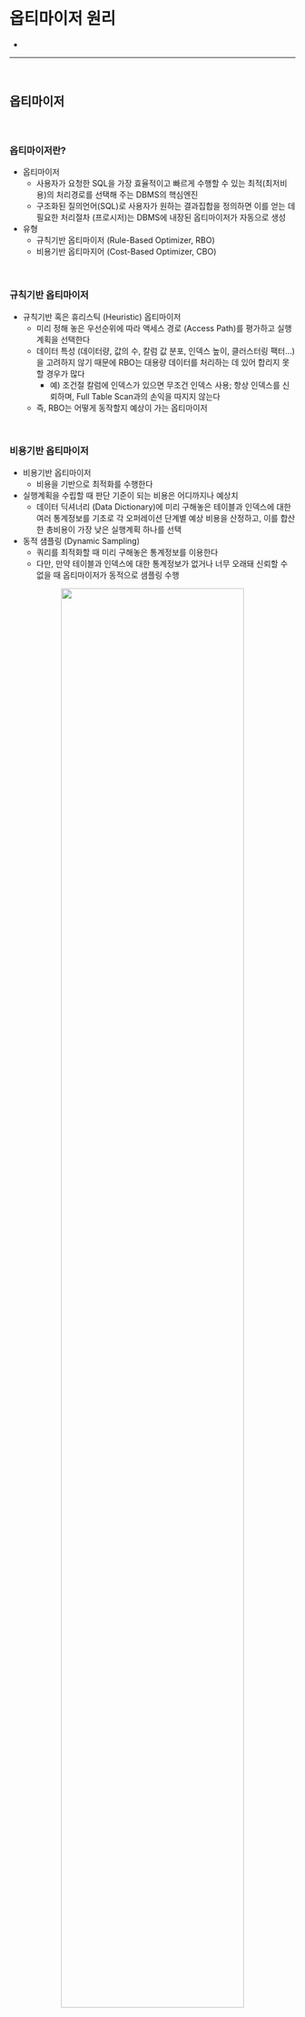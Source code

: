 # 옵티마이저 원리
> 
* 

<hr>
<br>

## 옵티마이저
#### 

<br>

### 옵티마이저란?
* 옵티마이저
  * 사용자가 요청한 SQL을 가장 효율적이고 빠르게 수행할 수 있는 최적(최저비용)의 처리경로를 선택해 주는 DBMS의 핵심엔진
  * 구조화된 질의언어(SQL)로 사용자가 원하는 결과집합을 정의하면 이를 얻는 데 필요한 처리절차 (프로시저)는 DBMS에 내장된 옵티마이저가 자동으로 생성
* 유형
  * 규칙기반 옵티마이저 (Rule-Based Optimizer, RBO)
  * 비용기반 옵티마지어 (Cost-Based Optimizer, CBO)

<br>

### 규칙기반 옵티마이저
* 규칙기반 혹은 휴리스틱 (Heuristic) 옵티마이저
  * 미리 정해 놓은 우선순위에 따라 액세스 경로 (Access Path)를 평가하고 실행계획을 선택한다
  * 데이터 특성 (데이터량, 값의 수, 칼럼 값 분포, 인덱스 높이, 클러스터링 팩터...)을 고려하지 않기 때문에 RBO는 대용량 데이터를 처리하는 데 있어 합리지 못할 경우가 많다
    * 예) 조건절 칼럼에 인덱스가 있으면 무조건 인덱스 사용; 항상 인덱스를 신뢰하며, Full Table Scan과의 손익을 따지지 않는다
  * 즉, RBO는 어떻게 동작할지 예상이 가는 옵티마이저

<br>

### 비용기반 옵티마이저
* 비용기반 옵티마이저
  * 비용을 기반으로 최적화를 수행한다
* 실행계획을 수립할 때 판단 기준이 되는 비용은 어디까지나 예상치
  * 데이터 딕셔너리 (Data Dictionary)에 미리 구해놓은 테이블과 인덱스에 대한 여러 통계정보를 기초로 각 오퍼레이션 단계별 예상 비용을 산정하고, 이를 합산한 총비용이 가장 낮은 실행계획 하나를 선택
* 동적 샘플링 (Dynamic Sampling)
  * 쿼리를 최적화할 때 미리 구해놓은 통계정보를 이용한다
  * 다만, 만약 테이블과 인덱스에 대한 통계정보가 없거나 너무 오래돼 신뢰할 수 없을 때 옵티마이저가 동적으로 샘플링 수행

<div align="center">
  <img width="80%" src="https://github.com/PoSungKim/development_study/assets/37537227/b0eb6d84-1e03-4879-9e8b-870dd920412a">
</div>

* Optimizer
  * Query Transformer
    * 사용자가 던진 SQL을 우선 최적화하기 쉬운 형태로 변환을 시도한다
  * Estimator
    * 쿼리 오퍼레이션 각 단계의 선택도(Selectity), 카디널리티 (Cardinality), 비용 (Cost)을 계산하고, 궁극적으로는 실행계획 전체에 대한 총 비용을 계산
  * Plan Generator
    * 하나의 쿼리를 수행하는 데 있어, 후보군이 될만한 실행계획들을 생성해내는 역할
* 스스로 학습하는 옵티마이저(Self-Learning Optimizer)
  * v$sql, v$sql_plan_statistics, v$sql_plan_statistics_all, v$sql_workarea 등에 SQL 별로 저장된 수많은 런타임 수행 통계를 보면 앞으로 옵티마이저의 발전 방향을 예상 가능
  * 옵티마이저는 지금까지 오브젝트 통계와 시스템 통계로부터 산정한 '예상' 비용만으로 실행계획을 수립했지만 앞으로는 예상치가 빗나갔을 때 이들 런타임 수행 통계를 보고 실행계획을 조정할 수도 있음

<br>

### 옵티마이저 모드 
* 모드 변경 가능 레벨
  * 시스템, 세션, 쿼리
  ```sql
  alter system set optimizer_mode = all_rows; -- 시스템 레벨 변경
  alter session set optmizer_mode = all_rows; -- 세션 레벨 변경
  select /*+ all_rows */ * from t where ...;  -- 쿼리 레벨 변경
  ```
* 모드
  * rule --> RBO
    * RBO 모드
  * all_rows --> CBO
    * 쿼리 최종 결과집합을 끝까지 Fetch하는 것을 전제로, 시스템 리소스 (I/O, CPU, 메모리 등)를 가장 적게 사용하는 실행계획 선택
    * DML 문장은 일부 데이터만 가공하고 멈출 수 없으므로 옵티마이저 모드에 상관없이 항상 all_rows 모드로 작동
      * select 문장도 union, minus 같은 집합(set) 연산자나 for update절을 사용하면 all_rows 모드로 작동
  * first_rows --> RBO + CBO
    * 전체 결과집합 중 일부 로우만 Fetch하다가 멈추는 것을 전제로, 가장 빠른 응답 속도를 낼 수 있는 실행계획을 선택
    * 사용자가 만약 끝까지 Fetch한다면, 오히려 더 많은 리소스를 사용하고 전체 수행 속도도 느려질 수 있다
    * 비용과 규칙을 혼합한 옵티마이저이기 때문에, 규칙에 따르다보면, 손익분기점 (Table Full Scan vs Index Full Scan)을 고려하지 못하고, 무조건 Index Full Scan을 탈 수가 있다
    ```sql
    -- TABLE ACCESS FULL
    select /*+ all_rows */ * from t_emp
    where  sal >= 5000
    order by empno, no;
    ```
    ```sql
    -- INDEX FULL SCAN > TABLE ACCESS BY INDEX ROWID
    select /*+ first_rows */ * from t_emp
    where  sal >= 5000
    order by empno, no;
    ```
  * first_rows_n --> CBO
    * 사용자가 처음 n개 로우만 Fetch하는 것을 전제로, 가장 빠른 응답 속도를 낼 수 있는 실행계획을 선택
    * 세팅 방법
      ```sql
      alter session set optimizer_mode = first_rows_100 -- first_rows_1, first_rows_10, first_rows_100, first_rows_1000
      ``` 
      ```sql
      select /*+ first_rows(100) */ * from t where ...;
      ```
    * CBO이기 때문에, 읽을 데이터가 적을 때는 인덱스, 읽을 데이터가 많을 때는 테이블
      ```sql
      -- Index Full Scan > Table Access By Index Rowid
      select /*+ first_rows(10) */ * from t_emp
      where  sal >= 2000
      order by empno, no;
      ```
      ```sql
      -- Table Access Full > Sort Order By
      select /*+ first_rows(100) */ * from t_emp
      where  sal >= 2000
      order by empno, no;
      ```  
  * CHOOSE
    * 액세스되는 테이블 중 적어도 하나에 통계정보가 있다면 CBO, 그중에서도 all_rows 모드를 선택; 어느 테이블에도 통계정보가 없으면 RBO 선택
* 옵티마이저 모드 선택
  * 과거의 컨벤션 
    * OLTP : first_rows
    * OLAP : all_rows
  * 요즘의 컨벤션
    * OLTP : all_rows
    * OLAP : all_rows
  * OLTP가 all_rows로 바뀐 이유
    * 요즘은 오픈 커서를 사용하지 않고, rownum 등을 활용하여 페이징처리 한다
    * 페이징처리는 전체 결과집합에서 특정 건수만 fetch하는게 아니라, 전체결과집합 자체를 작게 만들어서 모두 fetch하는 형태이기 때문에 all_rows가 적합하다

<br>
<hr>
<br>

## 옵티마이저 행동에 영향을 미치는 요소
#### 

<br>

### SQL과 연산자 형태
* 동일한 결과집합을 갖는 SQL이더라도, 작성된 형태 또는 사용한 연산자 (=, in, like, between, 부등호 등)를 사용했는지에 따라 영향도가 있을 수 있다

<br>

### 인덱스, IOT, 클러스터링, 파티셔닝, MV 등 옵티마이징 팩터
* 동일한 쿼리더라도, 구성도에 따라 실행계획과 성능이 크게 달라진다

<br>

### 제약 설정 : PK, FK, Not Null, Check
* 데이터베이스가 논리적으로 의미 있는 자료만을 포함하도록 하는 데이터 무결성 규칙
  * 개체 무결성 (Entity Integrity)
  * 참조 무결성 (Referential Integrity)
  * 도메인 무결성 (Domain Integrity)
  * 사용자 정의 무결성 (또는 업무 제약 조건) 
* PK 제약과 옵티마이저

  ```sql
  select sum(주문수량), sum(주문금액), count(*), count(distinct 고객번호)
  from   주문
  where  고객번호 in (select 고객번호 from 고객
                    where  가입일자 >= trunc(add_months(sysdate, -12))
  and    주문일자 <= trunc(add_months(sysdate, -1));  
  ```
  
  * 서브쿼리 Unnesting, 수정 가능 조인 뷰 (Updatable Join View)
* FK 제약과 옵티마이저
  * 조인 제거 (Join Elimination), Reference 파티셔닝
* Not Null 제약과 옵티마이저

  ```sql
  select deptno, count(*) from emp group by deptno;
  ```
  
  * deptno 칼럼이 Not Null이고 Index가 있다면, Index Full Scan 혹은 Index Fast Full Scan
  * deptno 칼럼이 Not Null이 아니면, Table Full Scan
* Check 제약과 옵티마이저

  ```sql
  alter table emp modify sal check (sal <= 5000);
  ```
  ```sql
  select * from emp where sal > 5000;
  ```
  ```
  Rows   Row Source Operation
  ----   -------------------------------------------
  0      FILTER
  1        TABLE ACCESS FULL EMP
  ```

<br>

### 옵티마이저 힌트
* 옵티마이저는 아래와 같은 경우가 아니면 힌트를 가장 우선적으로 따른다
  * 문법적으로 맞지 않게 힌트를 기술
  * 잘못된 참조 사용 (없는 테이블이나 별칭)
  * 의미적으로 맞지 않게 힌트를 기술 (unnest와 push_subq 함께 사용)
  * 논리적으로 불가능한 액세스 경로 (등치조건인데 Hash Join 유도, Nullable 칼럼에 인덱스를 통한 전체 건수 count 유도)
  * 버그
* 옵티마지어는 기본적으로 힌트의 내용을 먼저 따르고 남은 부분만을 자신의 판단에 따라 최적화한다

  ```sql
  select /*+ ordered */ count(*)
  from   t1, t2, t3, t4, t5
  where  t1.a = ...;
  ```

<br>

### 통계정보 : 오브젝트 통계, 시스템 통계
* CBO의 모든 판단 기준은 통계정보

<br>

### 옵티마이저 관련 파라미터
* 모든 조건이 동일하나, 오라클 버전을 업그레이드하면 옵티마이저가 다르게 작동할 수 있다
* 옵티마지어 관련 파라미터 

  ```sql
  select name, value, isdefault, default_value
  from   v$sys_optimizer_env;
  ```
  
  ```sql
  alter system set optimizer_features_enable = "9.2.0.4";
  ```

<br>

### DBMS 버전과 종류
* 같은 SQL도 DBMS 종류 (Oracle, SQL Server, Sybase, DB2)에 따라 내부적으로 처리하는 방식이 다르다

  ```sql
  select max(empno) from emp;
  ```
  
  ```sql
  select min(empno) mn, max(empno) mx from emp;
  ```

* M쪽 집합을 기준으로 1쪽 집합과 Outer조인하면 결과 건수는 M쪽 힙합으로 고정된다
  * 조인 조인 외에 어디에도 1쪽 집합을 참조하지 않는다면 1쪽 집합과는 조인 액세스를 하지 않아도 된다
    * 1쪽 테이블 조인 칼럼에 PK가 설정돼 있어야 하는 조건이 붙는다
  * 이런 기능이 Join Elimination, Table Elimination

  ```sql
  select e.empno, e.ename, e.sal, e.hiredate
  from   emp e, dept d
  where  d.deptno(+) = e.deptno;
  ```

  ```
  Rows   Row Source Operation
  ----   -------------------------------------------
  14     TABLE ACCESS FULL EMP
  ```
  
<br>
<hr>
<br>

## 옵티마이저의 한계
#### 옵티마이저가 절대 완벽할 수 없으며, 여러 가지 제약과 한계점들을 극복하며 발전해 나가는 과정 속에 있다

<br>

### 자동 튜닝 옵티마이저
* 온라인 (런타임) 옵티마이저 vs 오프라인 (자동 튜닝) 옵티마이저
  * 온라인 : 보통 아는 옵티마이저
  * 오프라인 : 통계를 분석하고, SQL 프로파일링 (Profiling)을 실시하며, 액세스 경로 및 SQL 구조 분석을 통해 SQL 튜닝 실시
* 자동 튜닝 옵티마이저는 동적 샘플링을 통해 부가적인 정보를 수집하고,부분적인 실행을 통해 에측치를 검증함으로써 잘못된 정보를 조정한다
  * 다만, 런타임 오티마이저보다 보다 긴 시간 (10분 정도)가 소요되기 때문에, OLTP 환경에서는 도입되기 어렵다

<br>

### 부족한 옵티마이징 팩터
* 옵티마이저는 주어진 환경에서 최선을 다할 뿐 적절한 옵티마이징 팩터를 제공하는 것은 개발자의 몫

<br>

### 부정확한 통계
* 현실적으로 100% 정확한 통계를 유지하기는 어렵다
  * 샘플링 방식, 칼럼 분포도, 통계 수집 주기 등 고려 필요
  
<br>

### 히스토그램의 한계
* 히스토그램 버킷 개수가 254개까지만 허용된다는 점도 옵티마이저에겐 중요한 제약사항
  * 높이균형 (height-balanced) 히스토그램을 사용하게 되므로 발생 빈도가 낮은 값들 (non-popular value)에 대한 정확한 분포를 반영할 수 없다

<br>

### 바인드 변수 사용 시 균등분포 가정
* 칼럼 히스토그램이 잇으면 옵티마이저가 그것을 가지고 조건절에 대한 선택도를 구한다
* 다만, 바인드 변수를 사용한 SQL에서는 옵티미이저가 균등분포를 가정하고 계산하기 때문에 무용지물이 된다
* 특히, OLTP 환경에서는 라이브러리 캐시를 피하기 위해 바인드 벼수를 적극 사용하는 것이 필수 권고사항이기 때문에, 바인드 변수를 사용해야 한다 

<br>

### 결합 선택도 산정의 어려움
* 조건절 칼럼이 서로 상관관계에 있으면 정확한 데이터 분포와 카디널리티를 산정하기 어렵다
  ```sql
  select * from 사원 where 직급 = '부장' and 연봉 >= 5000;
  ```
* 통계
  * 직급
    * 부장, 과장, 대리, 사원 (25%)
  * 연봉
    * >= 5000 (10%)
  * 추정치
    * 상단 쿼리의 조건에 부합하는 사원 수를 25(1000 * 0.25 * 0.1)명으로 추정한다
  * 실제값
    * 연봉 5000만원 이상의 사원들은 모두 부장으로 실제로는 10(1000 * 0.1)명이었다
* 고민 포인트
  * 조합이 기하급수적으로 증가하기 때문에 모든 칼럼 간 상관관계와 결합 선택도를 미리 저장하는 것은 불가능하다
  * 다만, 11g부터는 사용자가 지정한 칼럼들에 대해 결합 선택도를 미리 수집해 두는 기능을 제공하기 시작했다

<br>

### 비현실적인 가정
* 비현실적 가정 예시
  * Single Block I/O와 Multiblock I/O 비용을 같게 평가
  * 다른 세션이나 다른 쿼리문에 의해 데이터 블록들이 이미 버퍼 캐시에 캐싱돼 있을 가능성을 배제
* 보정 파라미터
  * optimizer_index_caching
  * optimizer_index_cost_adj

<br>

### 규칙에 의존하는 CBO
* 비용기반 옵티마이저라 하더라도 부분적으로 규칙에 의존한다
  * 원격 (remote) 테이블이나 External 테이블에 대해서는 카디널리티, 평균 행 길이, 블록 수, 그리고 각종 인덱스 관련 통계항목들에 대해 고정된 상수 값을 사용한다
  * 옵티마이저 모드를 first_rows로 설정했을 때, order by 소트를 ㅐ체할 인덱스가 있으면 무조건 인덱스를 사용하는 것도 좋은 예시
* 알파벳순 인덱스 선택 규칙
  * t_x01, t_x02의 예상 비용이 동일하다면, 옵티마이저는 이름순으로 t_x01을 택한다
  ```sql
  create table t
  as
  select rownum a, rownum b from dual
  connect by level <= 10000;

  create index t_x01 on t(a);

  create index t_x02 on t(b);

  exec dbms_stats.gather_table_stats(user, 't');
  ```
  ```sql
  set autotrace traceonly exp
  select * from t where a = 1 and b = 1;
  ```
  ```
  Id     Operation
  ----   -------------------------------------------
  0      SELECT STATEMENT
  1        TABLE ACCESS BY INDEX ROWID (T)
  2          INDEX RANGE SCAN (T_X01)
  ```
  ```sql
  alter index t_x01 rename to t_x03;
  select * from t where a = 1 and b = 1;
  ```
  ```
  Id     Operation
  ----   -------------------------------------------
  0      SELECT STATEMENT
  1        TABLE ACCESS BY INDEX ROWID (T)
  2          INDEX RANGE SCAN (T_X02)
  ```
  * ORDER_PK, ORDER_N01의 예상 비용이 동일하다면, 옵티마이저는 이름순으로 ORDER_N01을 택한다
  ```
  ORDER_PK : 고객번호 + 주문일자
  ORDER_N01 : 고객번호 + 배송일자
  ```
  ```sql
  where 고객번호 = :cust_no
  and   주문일자 = :ord_dt
  ```

<br>

### 하드웨어 성능 특성 
* 옵티마이저는 기본적으로 옵티마이저 개발팀이 사용한 하드웨어 사양에 맞추져 있다
  * 따라서, 실제 운영 시스템의 하드웨어 사양이 그것과 다를 때 옵티마이저가 잘못된 실행계획을 수립할 가능성이 높아진다
* 이를 해결하고자, 오라클 i9부터 시스템 통계를 수집하는 기능이 도입되었다
* 동적 실시간 최적화 (Dynamic Runtime Optimizations)
  * 하드웨어 성능 특성을 반영한 실행계획을 수립하더라도, 쿼리가 수행되는 당시의 시스템 부하 정도에 따라서 최적이 아닐 수 있다
  * 따라서, 시스템 부하에 따라 실행전략을 동적으로 조정하는 최적화 기법이 도입되고 있다
    * 쿼리가 수행되는 시점의 시스템 상태에 따라 하드웨어 리소스(CPU와 메모리)를 적절히 배분해 주는 것에 있다
    * 예시)
      * 시스템 부하 정도에 따라 병렬 쿼리의 프로세스 개수를 오라클이 동적으로 조절해 주는 기능
      * 9i부터 PGA 메모리 크기를 자동으로 조절해 주는 기능
      * 10g부터 SGA를 구성하는 서브 메모리 영역을 자동으로 조절해 주는 기능
  * 쿼리 최적화 : 단일 SQL문 성능 최적화
  * 동적 실시간 최적화 : 수많은 SQL이 동시에 수행되는 환경에서 시스템 전체 최적화

<br>
<hr>
<br>

## 통계정보 I
#### 실행계획을 수립할 때 CBO는 SQL 문장에서 액세스할 데이터 특성을 고려하기 위해 통계를 이용한다

<br>

### 테이블 통계
```sql
analyze table emp compute statistics for TABLE;
analyze table emp estimate statistics sample 5000 rows for TABLE;
analyze table emp estimate statistics sample 50 precent for TABLE;
```
* compute : 전수조사
* estimate : 표본조사

<br>

### 인덱스 통계 
* 기존 인덱스 및 테이블 케이스)
```sql
analyze INDEX emp_pk compute statistics;
analyze table emp compute statistics for ALL INDEXES;
analyze table emp compute statistics for TABLE for ALL INDEXES;

select *
from   dba_tables
where  owner = 'SCOTT'
and    table_name = 'EMP;
```
* 최초 생성 및 재성생 케이스)
```sql
create index emp_ename_idx on emp(ename) COMPUTE STATISTICS;
alter  index emp_ename_idx rebuild COMPUTE STATISTICS;

select *
from   dba_tables
where  owner = 'SCOTT'
and    table_name = 'EMP
and    index_name = 'EMP_PK';
```

<br>

### 칼럼 통계 
```sql
analyze table emp compute statistics for ALL COLUMNS SIZE 254;
analyze table emp compute statistics for COLUMNS ENAME SIZE 10, SAL SIZE 20;
analyze table emp compute statistics for COLUMNS SIZE 20 ENAME, SAL, HIREDATE;
```
```sql
analyze table emp compute statistics
for table
for all indexes
for all indexed columns size 254;
```
```sql
select *
from   dba_tables
where  owner = 'SCOTT'
and    table_name = 'EMP
and    index_name = 'EMP_PK';
```
 
<br>

### 시스템 통계
* 시스템 통계를 제대로 활용하려면 Workload 시스템 통계가 바람직하지만, 이를 수집하기 어려운 환경에서는 NoWorkLoad 시스템 통계를 사용한다
  * Workload 시스템 통계 : 실제 애플리케이션에서 발생하는 부하를 기준으로 각 항목의 통계치 측정
  * NoWorkLoad 시스템 통계 : 모든 데이터파일 중에서 오라클이 무작위로 I/O를 발생시켜 통계 수집
  * 즉, Workload/NoWorkLoad 시스템 통계 : 모두 시스템 부하가 있는 상태에서 수집되는 것이 바람직
* 항목
  * CPU 속도
  * 평균적인 Single Block I/O 속도
  * 평균적인 Multiblock I/O 속도
  * 평균적인 Multiblock I/O 속도
  * I/O 서브시스템의 최대 처리량 (Throughput)
  * 병렬 Slave의 평균적인 처리량 (Throughput)
  ```sql
  select sname, pname, pval1, pval2 from sys.aux_stats$;
  ```
* Workload 시스템 통계
  * 9i에서 도입된 Workload 시스템 통계 : 애플리케이션으로부터 일정 시간 동안 발생한 시스템 부하를 측정/보관함으로써 그 특성을 최적화 과정에 반영할 수 있게 한 기능
  * Workload 시스템 통계 수집 전략이 중요
    * 대표성 있는 시간대를 선택해 현 운영 서버에서 실제로 수집한 시스템 통계를 테스트 서버로 Export/Import 하고서 개발을 진행하면 된다

| 통계항목 | 설명                                                                                |
|----------|-------------------------------------------------------------------------------------|
| cpuspeed | 현재 시스템에서 단일 CPU가 초당 수행할 수 있는 표준 오퍼레이션 개수 (단위: 백만/초) |
| sreadtim | 평균적인 Single Block I/O 속도 (단위: ms = 1/1000초)                                |
| mreadtim | 평균적인 Multiblock I/O 속도 (단위: ms = 1/1000초)                                  |
| mbrc     | Multiblock I/O 방식을 사용할 때 평균적으로 읽은 블록 수                             |
| maxthr   | I/O 서브시스템의 최대 처리량 (단위: 바이트/초)                                      |
| slavethr | 병렬 Slave의 평균적인 처리량(단위: 바이트/초)                                       |

* NoWorkload 시스템 통계
  * Workload 시스템 통계가 수집되기 전까지 반영되는 NoWorkload 시스템 통계의 추정값
    * cpuspeed = cpuspeednw
    * mbrc = db_file_multiblock_read_count
    * sreadtim = ioseektim + db_block_size / iotfrspeed
    * mreadtim = ioseektim + mbrc * db_block_size / iotfrspeed
   
| 통계항목   | 기본 값                             | 설명                                                                                                                                                                                                                                                                    |
|------------|-------------------------------------|-------------------------------------------------------------------------------------------------------------------------------------------------------------------------------------------------------------------------------------------------------------------------|
| cpuspeednw | 데이터베이스 최초 기동 시 측정된 값 | NoWorkload 상태에서 측정된 CPU 속도 (단위: Millions/sec)                                                                                                                                                                                                                |
| ioseektim  | 10ms                                | I/O Seek Time을 뜻하며 데이터를 읽으려고 디스크 헤드(head)를 옮기는 데 걸리는 시간을 나타낸다. 대개 5~15 ms의 수치를 보이며, 디스크 회전 속도와 디스크 또는 RAID 스팩에 따라 달라진다. <br><br>io seek time = seek time + latency time + operating system overhead time |
| iotfrspeed | 4096 bytes/ms                       | I/O Transfer 속도를 뜻하며, 하나의 OS 프로세스가 I/O 서브시스템으로부터 데이터를 읽는 속도를 나타낸다. 이 값은 초당 몇 MB에서 수 백 MB까지 아주 다양하다.                                                                                                               |


<br>
<hr>
<br>

## 카디널리티
#### 데이터 딕셔너리에 저장된 통계정보를 사용하는 옵티마이저
#### 인덱스, 클러스터 등 옵티마이징 팩터가 동일한 상황에서 CBO 행동에 결정적 영향을 주는 요소는 무엇보다 통계정보

<br>

### 선택도
* 선택도 
  * 전체 대상 레코드 중에서 특정 조건에 의해 선택될 것으로 예상되는 레코드
  ```
  선택도 > 카디널리티 > 비용 > 액세스 방식, 조인 순서, 조인 방법 등 결정
  ```
* 히스토그램 없이 등치 (=) 조건에 대한 선택도 구하는 공식
  ```
  선택도 = 1 / Distinct Value 개수 = 1 / num_distinct
  ```
* 히스토그램 없이 부등호, between 같은 범위검색 조건에 대한 선택도를 구하는 공식 (상수 조건)
  ```
  선택도 = 조건절에서 요청한 값 범위 / 전체 값 범위
  ```
* 값 범위는 칼럼 통계에서 수집된 high_value, low_value, num_distinct 등을 이용해 구한다 (dba_tab_col_statistics)

  | num_rows | num_distict | low_value | high_value |
  |----------|-------------|-----------|------------|
  | 1000000  | 100         | 1         | 1000       |

<br>

### 카디널리티
* 카디널리티
  * 특정 액세스 단계를 거치고 나서 출력될 것으로 예상되는 결과 건수
  ```
  카디널리티 = 총 로우 수 * 선택도
  ```
  * 칼럼 히스토그램 없을 때
  ```
  카디널리티 = 총 로우 수 * 선택도 = num_rows / num_distinct
  ```

<br>

### NULL 값을 포함할 때

<br>
<hr>
<br>
